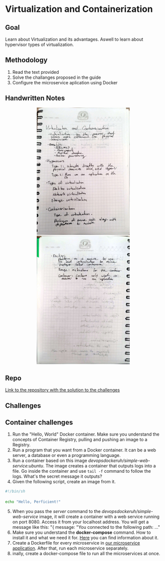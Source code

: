 # Virtualization and Containerization

## Goal 
Learn about Virtualization and its advantages. Aswell to learn about hypervisor types of virtualization. 
## Methodology 
  1) Read the text provided
  2) Solve the challanges proposed in the guide
  3) Configure the microservice aplication using Docker

## Handwritten Notes 
<p align="center">
    <img style = "width:300px" src="imgs/hw_notes/hw_notes_1.jpg">
    <img style = "width:300px" src="imgs/hw_notes/hw_notes_2.jpg">
</p>

## Repo 

[Link to the repository with the solution to the challenges](https://github.com/PJCB1998/DevOpsRampUpCh07)

## Challenges 
## Container challenges

1)  Run the "Hello, World" Docker container. Make sure you understand the concepts of Container Registry, pulling and pushing an image to a Registry.
2)  Run a program that you want from a Docker container. It can be a web server, a database or even a programming language. 
3)  Run a container based on this image *devopsdockeruh/simple-web-service:ubuntu*. The image creates a container that outputs logs into a file. Go inside the container and use `tail -f` command to follow the logs. What's the secret message it outputs?
4)  Given the following script, create an image from it. 
```bash
#!/bin/sh

echo "Hello, Perficient!"
```
5)  When you pass the *server* command to the *devopsdockeruh/simple-web-service* image, it will create a container with a web service running on port 8080. Access it from your localhost address. You will get a message like this: "{ message: "You connected to the following path: ..."
6)  Make sure you understand the **docker-compose** command. How to install it and what we need it for. [Here](https://www.baeldung.com/ops/docker-compose) you can find information about it.
7)  Create a Dockerfile for every microservice in [our microservice application](https://github.com/bortizf/microservice-app-example). After that, run each microservice separately.
8)  inally, create a docker-compose file to run all the microservices at once.

